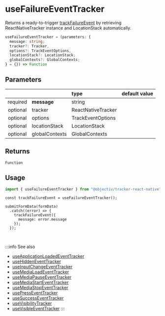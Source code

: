 # useFailureEventTracker

Returns a ready-to-trigger [trackFailureEvent](/tracking/react-native/api-reference/eventTrackers/trackFailureEvent.md) by retrieving ReactNativeTracker instance and LocationStack automatically.

```ts
useFailureEventTracker = (parameters: {
  message: string;
  tracker?: Tracker,
  options?: TrackEventOptions,
  locationStack?: LocationStack;
  globalContexts?: GlobalContexts;
} = {}) => Function
```

## Parameters
|          |                | type              | default value |
|:--------:|:---------------|:------------------|:--------------|
| required | **message**    | string            |               |
| optional | tracker        | ReactNativeTracker      |               |
| optional | options        | TrackEventOptions |               |
| optional | locationStack  | LocationStack     |               |
| optional | globalContexts | GlobalContexts    |               |

## Returns
`Function`

## Usage
```ts
import { useFailureEventTracker } from "@objectiv/tracker-react-native";
```

```tsx title="Scenario: form submit failure"
const trackFailureEvent = useFailureEventTracker();

submitFormData(formData)
  .catch((error) => {
    trackFailureEvent({
      message: error.message
    });
  });
```

<br />

:::info See also
- [useApplicationLoadedEventTracker](/tracking/react-native/api-reference/hooks/eventTrackers/useApplicationLoadedEventTracker.md)
- [useHiddenEventTracker](/tracking/react-native/api-reference/hooks/eventTrackers/useHiddenEventTracker.md)
- [useInputChangeEventTracker](/tracking/react-native/api-reference/hooks/eventTrackers/useInputChangeEventTracker.md)
- [useMediaLoadEventTracker](/tracking/react-native/api-reference/hooks/eventTrackers/useMediaLoadEventTracker.md)
- [useMediaPauseEventTracker](/tracking/react-native/api-reference/hooks/eventTrackers/useMediaPauseEventTracker.md)
- [useMediaStartEventTracker](/tracking/react-native/api-reference/hooks/eventTrackers/useMediaStartEventTracker.md)
- [useMediaStopEventTracker](/tracking/react-native/api-reference/hooks/eventTrackers/useMediaStopEventTracker.md)
- [usePressEventTracker](/tracking/react-native/api-reference/hooks/eventTrackers/usePressEventTracker.md)
- [useSuccessEventTracker](/tracking/react-native/api-reference/hooks/eventTrackers/useSuccessEventTracker.md)
- [useVisibilityTracker](/tracking/react-native/api-reference/hooks/eventTrackers/useVisibilityTracker.md)
- [useVisibleEventTracker](/tracking/react-native/api-reference/hooks/eventTrackers/useVisibleEventTracker.md)
:::
